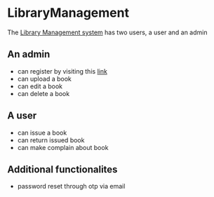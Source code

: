# LibraryManagement

The [Library Management system](https://library-app-phi.vercel.app/) has two users, a user and an admin

## An admin
 - can register by visiting this [link](https://library-app-phi.vercel.app/admin/register)
 - can upload a book
 - can edit a book
 - can delete a book



## A user

- can issue a book
- can return issued book
- can make complain about book

## Additional functionalites

- password reset through otp via email



